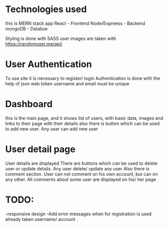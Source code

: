 # Technologies used

this is MERN stack app
React - Frontend
Node/Expreess - Backend
mongoDB - Databse

Styling is done with SASS
user images are taken with https://randomuser.me/api/

# User Authentication

To use site it is necessary to register/ login
Authentication is done with the help of json web token
username and email must be unique

# Dashboard

this is the main page, and it shows list of users, with basic data, images and links to their page with their details
also there is button which can be used to add new user. Any user can add new user

# User detail page

User details are displayed
There are buttons which can be used to delete user or update details. Any user delete/ update any user
Also there is comment section. User can not comment on his own account, but can on any other.
All comments about some user are displayed on his/ her page

# TODO:

-responsive design
-Add error messages when for registration is used already taken username/ account .
